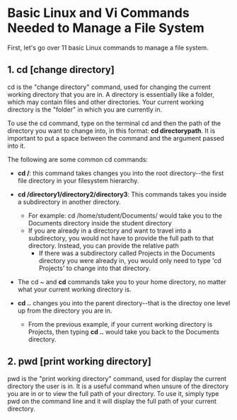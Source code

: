 # **Basic Linux and Vi Commands Needed to Manage a File System**

First, let's go over 11 basic Linux commands to manage a file system.

## **1. cd [change directory]** 

cd is the "change directory" command, used for changing the current working directory that you are in. A directory is essentially like a folder, which may contain files and other directories. Your current working directory is the "folder" in which you are currently in.

To use the cd command, type on the terminal cd and then the path of the directory you want to change into, in this format: **cd directorypath**. It is important to put a space between the command and the argument passed into it.

The following are some common cd commands:
* **cd /**: this command takes changes you into the root directory--the first file directory in your filesystem hierarchy.
* **cd /directory1/directory2/directory3**: This commands takes you inside a subdirectory in another directory.
    * For example: cd /home/student/Documents/ would take you to the Documents directory inside the student directory
    * If you are already in a directory and want to travel into a subdirectory, you would not have to provide the full path to that directory. Instead, you can provide the relative path
        * If there was a subdirectory called Projects in the Documents directory you were already in, you would only need to type 'cd Projects' to change into that directory.

* The cd ~ and **cd** commands take you to your home directory, no matter what your current working directory is.

* **cd ..** changes you into the parent directory--that is the directoy one level up from the directory you are in.
    * From the previous example, if your current working directory is Projects, then typing **cd ..** would take you back to the Documents directory.

## **2. pwd [print working directory]**

pwd is the "print working directory" command, used for display the current directory the user is in. It is a useful command when unsure of the directory you are in or to view the full path of your directory. To use it, simply type pwd on the command line and it will display the full path of your current directory.

